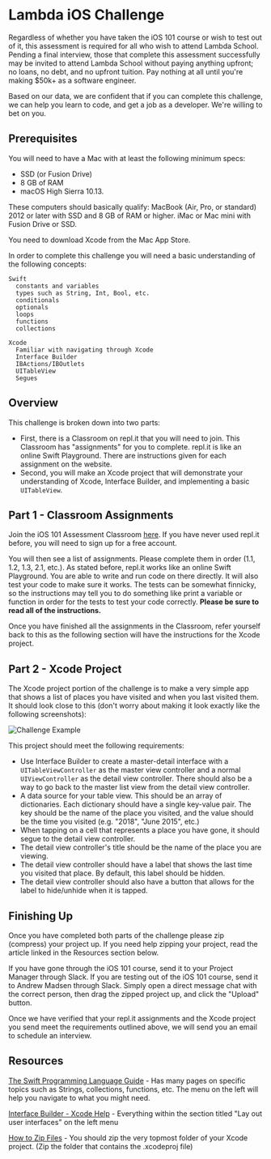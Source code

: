 # Lambda iOS Challenge

Regardless of whether you have taken the iOS 101 course or wish to test out of it, this assessment is required for all who wish to attend Lambda School. Pending a final interview, those that complete this assessment successfully may be invited to attend Lambda School without paying anything upfront; no loans, no debt, and no upfront tuition. Pay nothing at all until you're making $50k+ as a software engineer.

Based on our data, we are confident that if you can complete this challenge, we can help you learn to code, and get a job as a developer. We're willing to bet on you.

## Prerequisites

You will need to have a Mac with at least the following minimum specs:

- SSD (or Fusion Drive) 
- 8 GB of RAM
- macOS High Sierra 10.13.

These computers should basically qualify:
MacBook (Air, Pro, or standard) 2012 or later with SSD and 8 GB of RAM or higher.
iMac or Mac mini with Fusion Drive or SSD.

You need to download Xcode from the Mac App Store.

In order to complete this challenge you will need a basic understanding of the following concepts:

```
Swift
  constants and variables
  types such as String, Int, Bool, etc.
  conditionals
  optionals
  loops
  functions
  collections

Xcode
  Familiar with navigating through Xcode
  Interface Builder
  IBActions/IBOutlets
  UITableView
  Segues
```

## Overview

This challenge is broken down into two parts:

- First, there is a Classroom on repl.it that you will need to join. This Classroom has "assignments" for you to complete. repl.it is like an online Swift Playground. There are instructions given for each assignment on the website.
- Second, you will make an Xcode project that will demonstrate your understanding of Xcode, Interface Builder, and implementing a basic `UITableView`.

## Part 1 - Classroom Assignments

Join the iOS 101 Assessment Classroom [here](https://repl.it/classroom/invite/V4Um9xs). If you have never used repl.it before, you will need to sign up for a free account.

You will then see a list of assignments. Please complete them in order (1.1, 1.2, 1.3, 2.1, etc.). As stated before, repl.it works like an online Swift Playground. You are able to write and run code on there directly. It will also test your code to make sure it works. The tests can be somewhat finnicky, so the instructions may tell you to do something like print a variable or function in order for the tests to test your code correctly. **Please be sure to read all of the instructions.**

Once you have finished all the assignments in the Classroom, refer yourself back to this as the following section will have the instructions for the Xcode project.

## Part 2 - Xcode Project

The Xcode project portion of the challenge is to make a very simple app that shows a list of places you have visited and when you last visited them. It should look close to this (don't worry about making it look exactly like the following screenshots):

![Challenge Example](https://user-images.githubusercontent.com/16965587/41250991-c4be95e2-6d75-11e8-8456-5a8ef24f1047.gif)

This project should meet the following requirements:
- Use Interface Builder to create a master-detail interface with a `UITableViewController` as the master view controller and a normal `UIViewController` as the detail view controller. There should also be a way to go back to the master list view from the detail view controller.
- A data source for your table view. This should be an array of dictionaries. Each dictionary should have a single key-value pair. The key should be the name of the place you visited, and the value should be the time you visited (e.g. "2018", "June 2015", etc.)
- When tapping on a cell that represents a place you have gone, it should segue to the detail view controller. 
- The detail view controller's title should be the name of the place you are viewing.
- The detail view controller should have a label that shows the last time you visited that place. By default, this label should be hidden. 
- The detail view controller should also have a button that allows for the label to hide/unhide when it is tapped.

## Finishing Up

Once you have completed both parts of the challenge please zip (compress) your project up. If you need help zipping your project, read the article linked in the Resources section below.

If you have gone through the iOS 101 course, send it to your Project Manager through Slack. If you are testing out of the iOS 101 course, send it to Andrew Madsen through Slack. Simply open a direct message chat with the correct person, then drag the zipped project up, and click the "Upload" button.

Once we have verified that your repl.it assignments and the Xcode project you send meet the requirements outlined above, we will send you an email to schedule an interview.

## Resources

[The Swift Programming Language Guide](https://docs.swift.org/swift-book/LanguageGuide/TheBasics.html) - Has many pages on specific topics such as Strings, collections, functions, etc. The menu on the left will help you navigate to what you might need.

[Interface Builder - Xcode Help](https://help.apple.com/xcode/mac/8.0/#/dev31645f17f) - Everything within the section titled "Lay out user interfaces" on the left menu

[How to Zip Files](http://osxdaily.com/2012/01/10/how-to-zip-files-in-mac-os-x/) - You should zip the very topmost folder of your Xcode project. (Zip the folder that contains the .xcodeproj file)
